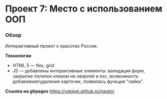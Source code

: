 # Проект 7: Место с использованием ООП

### Обзор
Интерактивный проект о красотах России.

**Технологии**
* HTML 5 — flex, grid
* JS — добавлены интерактивные элементы: валидация форм, закрытие попапок кликом на оверлей и esc, возможность добавления/удаления карточек, появилась функция "лайка".

**Ссылка на ghpages**
https://vskipel.github.io/mesto/


